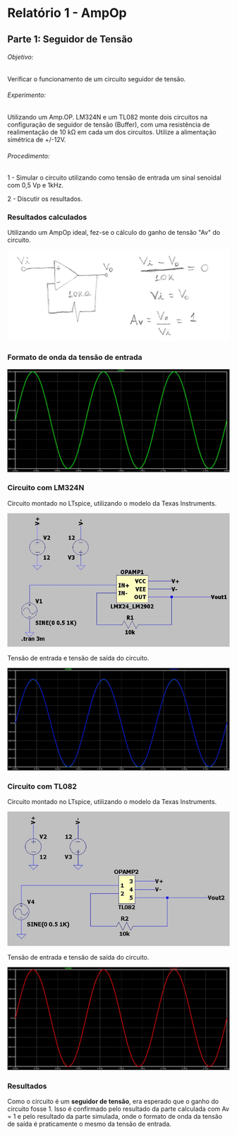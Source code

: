 # Relatório 1 - AmpOp

## Parte 1: Seguidor de Tensão

###### Objetivo:

Verificar o funcionamento de um circuito seguidor de tensão.

###### Experimento:

Utilizando um Amp.OP. LM324N e um TL082 monte dois circuitos na configuração de seguidor de tensão (Buffer), com uma resistência de realimentação de 10 kΩ em cada um dos circuitos. Utilize a alimentação simétrica de +/-12V.

###### Procedimento:

1 - Simular o circuito utilizando como tensão de entrada um sinal senoidal com 0,5 Vp e 1kHz.

2 - Discutir os resultados.

### Resultados calculados
Utilizando um AmpOp ideal, fez-se o cálculo do ganho de tensão "Av" do circuito.

![p1conta1](/resources/images/relat1/p1conta.jpg)

### Formato de onda da tensão de entrada
![tensaofonte](/resources/images/relat1/ondafonte.jpg)

### Circuito com LM324N
Circuito montado no LTspice, utilizando o modelo da Texas Instruments.

![Circuito1p1](/resources/images/relat1/p1cir1.jpg)

Tensão de entrada e tensão de saída do circuito.

![p1onda1](/resources/images/relat1/p1onda1.jpg)

### Circuito com TL082
Circuito montado no LTspice, utilizando o modelo da Texas Instruments.

![Circuito2p1](/resources/images/relat1/p1cir2.jpg)

Tensão de entrada e tensão de saída do circuito.

![p1onda2](/resources/images/relat1/p1onda2.jpg)

### Resultados
Como o circuito é um **seguidor de tensão**, era esperado que o ganho do circuito fosse 1. Isso é confirmado pelo resultado da parte calculada com Av = 1 e pelo resultado da parte simulada, onde o formato de onda da tensão de saída é praticamente o mesmo da tensão de entrada.
